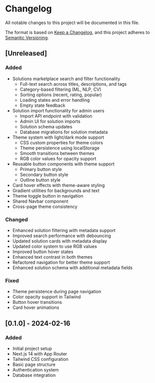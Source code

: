 # Changelog

All notable changes to this project will be documented in this file.

The format is based on [Keep a Changelog](https://keepachangelog.com/en/1.0.0/),
and this project adheres to [Semantic Versioning](https://semver.org/spec/v2.0.0.html).

## [Unreleased]

### Added
- Solutions marketplace search and filter functionality
  - Full-text search across titles, descriptions, and tags
  - Category-based filtering (ML, NLP, CV)
  - Sorting options (recent, rating, popular)
  - Loading states and error handling
  - Empty state feedback
- Solution import functionality for admin users
  - Import API endpoint with validation
  - Admin UI for solution imports
  - Solution schema updates
  - Database migrations for solution metadata
- Theme system with light/dark mode support
  - CSS custom properties for theme colors
  - Theme persistence using localStorage
  - Smooth transitions between themes
  - RGB color values for opacity support
- Reusable button components with theme support
  - Primary button style
  - Secondary button style
  - Outline button style
- Card hover effects with theme-aware styling
- Gradient utilities for backgrounds and text
- Theme toggle button in navigation
- Shared Navbar component
- Cross-page theme consistency

### Changed
- Enhanced solution filtering with metadata support
- Improved search performance with debouncing
- Updated solution cards with metadata display
- Updated color system to use RGB values
- Improved button hover states
- Enhanced text contrast in both themes
- Refactored navigation for better theme support
- Enhanced solution schema with additional metadata fields

### Fixed
- Theme persistence during page navigation
- Color opacity support in Tailwind
- Button hover transitions
- Card hover animations

## [0.1.0] - 2024-02-16

### Added
- Initial project setup
- Next.js 14 with App Router
- Tailwind CSS configuration
- Basic page structure
- Authentication system
- Database integration